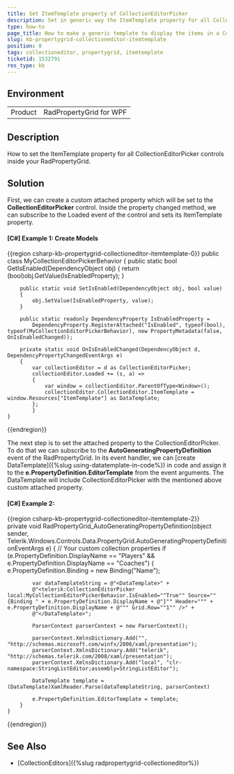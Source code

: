 ```yaml
---
title: Set ItemTemplate property of CollectionEditorPicker 
description: Set in generic way the ItemTemplate property for all CollectionEditorPicker editors.
type: how-to
page_title: How to make a generic template to display the items in a CollectionEditorPicker
slug: kb-propertygrid-collectioneditor-itemtemplate
position: 0
tags: collectioneditor, propertygrid, itemtemplate
ticketid: 1532791
res_type: kb
---
```


## Environment
<table>
	<tr>
		<td>Product</td>
		<td>RadPropertyGrid for WPF</td>
	</tr>
</table>


## Description

How to set the ItemTemplate property for all CollectionEditorPicker controls inside your RadPropertyGrid.

## Solution

First, we can create a custom attached property which will be set to the __CollectionEditorPicker__ control. Inside the property changed method, we can subscribe to the Loaded event of the control and sets its ItemTemplate property.

#### __[C#] Example 1: Create Models__
{{region csharp-kb-propertygrid-collectioneditor-itemtemplate-0}}
	public class MyCollectionEditorPickerBehavior
	{
		public static bool GetIsEnabled(DependencyObject obj)
		{
			return (bool)obj.GetValue(IsEnabledProperty);
		}

		public static void SetIsEnabled(DependencyObject obj, bool value)
		{
			obj.SetValue(IsEnabledProperty, value);
		}

		public static readonly DependencyProperty IsEnabledProperty =
			DependencyProperty.RegisterAttached("IsEnabled", typeof(bool), typeof(MyCollectionEditorPickerBehavior), new PropertyMetadata(false, OnIsEnabledChanged));

		private static void OnIsEnabledChanged(DependencyObject d, DependencyPropertyChangedEventArgs e)
		{
			var collectionEditor = d as CollectionEditorPicker;
			collectionEditor.Loaded += (s, a) =>
			{
				var window = collectionEditor.ParentOfType<Window>();
				collectionEditor.CollectionEditor.ItemTemplate = window.Resources["ItemTemplate"] as DataTemplate;
			};
			}
	}
{{endregion}} 

The next step is to set the attached property to the CollectionEditorPicker. To do that we can subscribe to the __AutoGeneratingPropertyDefinition__ event of the RadPropertyGrid. In its event handler, we can [create DataTemplate]({%slug using-datatemplate-in-code%}) in code and assign it to the __e.PropertyDefinition.EditorTemplate__ from the event arguments. The DataTemplate will include CollectionEditorPicker with the mentioned above custom attached property.


#### __[C#] Example 2:__
{{region csharp-kb-propertygrid-collectioneditor-itemtemplate-2}}		
	private void RadPropertyGrid_AutoGeneratingPropertyDefinition(object sender, Telerik.Windows.Controls.Data.PropertyGrid.AutoGeneratingPropertyDefinitionEventArgs e)
	{
			// Your custom collection properties
		if (e.PropertyDefinition.DisplayName == "Players" && e.PropertyDefinition.DisplayName == "Coaches")
		{
			e.PropertyDefinition.Binding = new Binding("Name");
				
			var dataTemplateString = @"<DataTemplate>" +
			@"<telerik:CollectionEditorPicker local:MyCollectionEditorPickerBehavior.IsEnabled=""True"" Source=""{Binding " + e.PropertyDefinition.DisplayName + @"}"" Header=""" + e.PropertyDefinition.DisplayName + @""" Grid.Row=""1"" />" +
			@"</DataTemplate>";

			ParserContext parserContext = new ParserContext();

			parserContext.XmlnsDictionary.Add("", "http://schemas.microsoft.com/winfx/2006/xaml/presentation");
			parserContext.XmlnsDictionary.Add("telerik", "http://schemas.telerik.com/2008/xaml/presentation");
			parserContext.XmlnsDictionary.Add("local", "clr-namespace:StringListEditor;assembly=StringListEditor");

			DataTemplate template = (DataTemplate)XamlReader.Parse(dataTemplateString, parserContext)

			e.PropertyDefinition.EditorTemplate = template;
		}
	}
{{endregion}} 
 

## See Also

* [CollectionEditors]({%slug radpropertygrid-collectioneditor%})
